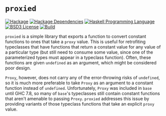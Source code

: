 # `proxied`
[![Hackage](https://img.shields.io/hackage/v/proxied.svg)][Hackage: proxied]
[![Hackage Dependencies](https://img.shields.io/hackage-deps/v/proxied.svg)](http://packdeps.haskellers.com/reverse/proxied)
[![Haskell Programming Language](https://img.shields.io/badge/language-Haskell-blue.svg)][Haskell.org]
[![BSD3 License](http://img.shields.io/badge/license-BSD3-brightgreen.svg)][tl;dr Legal: BSD3]
[![Build](https://img.shields.io/travis/RyanGlScott/proxied.svg)](https://travis-ci.org/RyanGlScott/proxied)

[Hackage: proxied]:
  http://hackage.haskell.org/package/proxied
  "proxied package on Hackage"
[Haskell.org]:
  http://www.haskell.org
  "The Haskell Programming Language"
[tl;dr Legal: BSD3]:
  https://tldrlegal.com/license/bsd-3-clause-license-%28revised%29
  "BSD 3-Clause License (Revised)"

`proxied` is a simple library that exports a function to convert constant functions to ones that take a `proxy` value. This is useful for retrofiting typeclasses that have functions that return a constant value for any value of a particular type (but still need to consume some value, since one of the parameterized types must appear in a typeclass function). Often, these functions are given `undefined` as an argument, which might be considered poor design.

 `Proxy`, however, does not carry any of the error-throwing risks of `undefined`, so it is much more preferable to take `Proxy` as an argument to a constant function instead of `undefined`. Unfortunately, `Proxy` was included in `base` until GHC 7.8, so many of `base`'s typeclasses still contain constant functions that aren't amenable to passing `Proxy`. `proxied` addresses this issue by providing variants of those typeclass functions that take an explicit `proxy` value.
